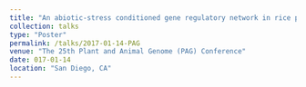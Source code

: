 ```yaml
---
title: "An abiotic-stress conditioned gene regulatory network in rice predicted using an ensemble of reverse-engineering solutions"
collection: talks
type: "Poster"
permalink: /talks/2017-01-14-PAG
venue: "The 25th Plant and Animal Genome (PAG) Conference"
date: 017-01-14
location: "San Diego, CA"
---
```

